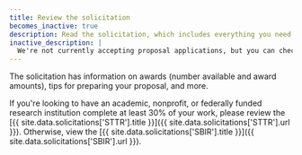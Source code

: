 ```yaml
---
title: Review the solicitation
becomes_inactive: true
description: Read the solicitation, which includes everything you need to know about applying for funding.
inactive_description: |
  We're not currently accepting proposal applications, but you can check out our most recent [SBIR solicitation](https://www.nsf.gov/pubs/2017/nsf17544/nsf17544.htm) and [STTR solicitation](https://www.nsf.gov/pubs/2017/nsf17545/nsf17545.htm). Our next solicitation will be released in {{ site.deadline }}
---
```


The solicitation has information on awards (number available and award amounts), tips for preparing your proposal, and more.

If you're looking to have an academic, nonprofit, or federally funded research institution complete at least 30% of your work, please review the [{{ site.data.solicitations['STTR'].title }}]({{ site.data.solicitations['STTR'].url }}). Otherwise, view the [{{ site.data.solicitations['SBIR'].title }}]({{ site.data.solicitations['SBIR'].url }}).
